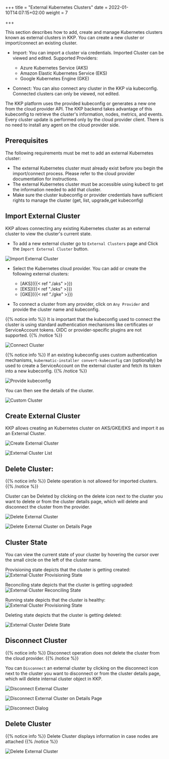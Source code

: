 +++
title = "External Kubernetes Clusters"
date = 2022-01-10T14:07:15+02:00
weight = 7

+++

This section describes how to add, create and manage Kubernetes clusters known as external clusters in KKP.
You can create a new cluster or import/connect an existing cluster.
- Import: You can import a cluster via credentials. Imported Cluster can be viewed and edited.
  Supported Providers:
  - Azure Kubernetes Service (AKS)
  - Amazon Elastic Kubernetes Service (EKS)
  - Google Kubernetes Engine (GKE)

- Connect: You can also connect any cluster in the KKP via kubeconfig. Connected clusters can only be viewed, not edited.

The KKP platform uses the provided kubeconfig or generates a new one from the cloud provider API.
The KKP backend takes advantage of this kubeconfig to retrieve the cluster's information, nodes, metrics, and events.
Every cluster update is performed only by the cloud provider client. There is no need to install any agent on the cloud provider side.

## Prerequisites

The following requirements must be met to add an external Kubernetes cluster:
 - The external Kubernetes cluster must already exist before you begin the import/connect process. Please refer to the cloud provider documentation for instructions.
 - The external Kubernetes cluster must be accessible using kubectl to get the information needed to add that cluster.
 - Make sure the cluster kubeconfig or provider credentials have sufficient rights to manage the cluster (get, list, upgrade,get kubeconfig)

## Import External Cluster

KKP allows connecting any existing Kubernetes cluster as an external cluster to view the cluster's current state.

- To add a new external cluster go to `External Clusters` page and Click the `Import External Cluster` button.

![Import External Cluster](/img/kubermatic/v2.22/tutorials/external_clusters/add_external_cluster.png "Import External Cluster")

- Select the Kubernetes cloud provider. You can add or create the following external clusters:

  - [AKS]({{< ref "./aks" >}})
  - [EKS]({{< ref "./eks" >}})
  - [GKE]({{< ref "./gke" >}})

- To connect a cluster from any provider, click on `Any Provider` and provide the cluster name and kubeconfig.

{{% notice info %}}
It is important that the kubeconfig used to connect the cluster is using standard authentication mechanisms like certificates or ServiceAccount tokens. OIDC or provider-specific plugins are not supported.
{{% /notice %}}

![Connect Cluster](/img/kubermatic/v2.22/tutorials/external_clusters/connect.png "Connect Cluster")

{{% notice info %}}
If an existing kubeconfig uses custom authentication mechanisms, `kubermatic-installer convert-kubeconfig` can (optionally) be used to create a ServiceAccount on the external cluster and fetch its token into a new kubeconfig.
{{% /notice %}}

![Provide kubeconfig](/img/kubermatic/v2.22/tutorials/external_clusters/custom_cluster_credentials.png "Provide kubeconfig")

You can then see the details of the cluster.

![Custom Cluster](/img/kubermatic/v2.22/tutorials/external_clusters/bringyourown.png "BringYourOwn Cluster")

## Create External Cluster

KKP allows creating an Kubernetes cluster on AKS/GKE/EKS and import it as an External Cluster.

![Create External Cluster](/img/kubermatic/v2.22/tutorials/external_clusters/create_external_cluster.png "Create External Cluster")

![External Cluster List](/img/kubermatic/v2.22/tutorials/external_clusters/externalcluster_list.png "External Cluster List")

## Delete Cluster:

{{% notice info %}}
Delete operation is not allowed for imported clusters.
{{% /notice %}}

Cluster can be  Deleted by clicking on the delete icon next to the cluster you want to delete or from the cluster details page, which will delete and disconnect the cluster from the provider.

![Delete External Cluster](/img/kubermatic/v2.22/tutorials/external_clusters/delete_externalcluster.png "Delete External Cluster")

![Delete External Cluster on Details Page](/img/kubermatic/v2.22/tutorials/external_clusters/delete_disconnect_page.png "Delete External Cluster on Details Page")

## Cluster State

You can view the current state of your cluster by hovering the cursor over the small circle on the left of the cluster name.

Provisioning state depicts that the cluster is getting created:
![External Cluster Provisioning State](/img/kubermatic/v2.22/tutorials/external_clusters/provisioning_status.png "External Cluster Provisioning State")

Reconciling state depicts that the cluster is getting upgraded:
![External Cluster Reconciling State](/img/kubermatic/v2.22/tutorials/external_clusters/reconciling_status.png "External Cluster Reconciling State")

Running state depicts that the cluster is healthy:
![External Cluster Provisioning State](/img/kubermatic/v2.22/tutorials/external_clusters/running_status.png "External Cluster Running State")

Deleting state depicts that the cluster is getting deleted:

![External Cluster Delete State](/img/kubermatic/v2.22/tutorials/external_clusters/aks_deleting.png "External Cluster Delete State")

## Disconnect Cluster

{{% notice info %}}
Disconnect operation does not delete the cluster from the cloud provider.
{{% /notice %}}

You can `Disconnect` an external cluster by clicking on the disconnect icon next to the cluster you want to disconnect or from the cluster details page, which will delete internal cluster object in KKP.

![Disconnect External Cluster](/img/kubermatic/v2.22/tutorials/external_clusters/disconnect_externalcluster.png "Disconnect External Cluster")

![Disconnect External Cluster on Details Page](/img/kubermatic/v2.22/tutorials/external_clusters/disconnect_externalcluster_details_page.png "Disconnect External Cluster on Details Page")

![Disconnect Dialog](/img/kubermatic/v2.22/tutorials/external_clusters/disconnect.png "Disconnect Dialog")


## Delete Cluster

{{% notice info %}}
Delete Cluster displays information in case nodes are attached
{{% /notice %}}


![Delete External Cluster](/img/kubermatic/v2.22/tutorials/external_clusters/delete_external_cluster_dialog.png "Delete External Cluster")
